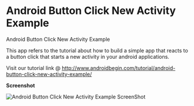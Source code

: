 Android Button Click New Activity Example
============================================

Android Button Click New Activity Example

This app refers to the tutorial about how to build a simple app that reacts to a button click that starts a new activity in your android applications. 

Visit our tutorial link @ http://www.androidbegin.com/tutorial/android-button-click-new-activity-example/

**Screenshot**

![Android Button Click New Activity Example ScreenShot](http://www.androidbegin.com.previewdns.com/wp-content/uploads/2012/09/Screenshot-ButtonClick1.png)
